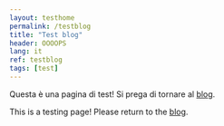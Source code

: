 ```yaml
---
layout: testhome
permalink: /testblog
title: "Test blog"
header: OOOOPS
lang: it
ref: testblog
tags: [test]
---
```


Questa è una pagina di test! Si prega di tornare al [blog](/blog).     

This is a testing page! Please return to the [blog](/blog-en).

